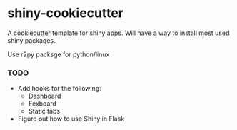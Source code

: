 # shiny-cookiecutter
A cookiecutter template for shiny apps.  Will have a way to install most used shiny packages.

Use r2py packsge for python/linux

### TODO
* Add hooks for the following:
  * Dashboard
  * Fexboard
  * Static tabs
* Figure out how to use Shiny in Flask
